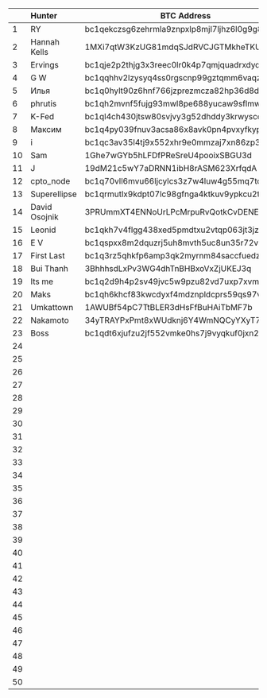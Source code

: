 |   |  Hunter           | BTC Address    | Date           |
|---|:------------------|----------------|----------------|
| 1 | RY | bc1qekczsg6zehrmla9znpxlp8mjl7ljhz6l0g9g8m | 16.09.2022 |
| 2 | Hannah Kells | 1MXi7qtW3KzUG81mdqSJdRVCJGTMkheTKU | 16.09.2022 |
| 3 | Ervings | bc1qje2p2thjg3x3reec0lr0k4p7qmjquadrxdydrw | 16.09.2022 |
| 4 | G W | bc1qqhhv2lzysyq4ss0rgscnp99gztqmm6vaqz84e2 | 17.09.2022 |
| 5 | Илья | bc1q0hylt90z6hnf766jzprezmcza82hp36d8dzexn | 17.09.2022 |
| 6 | phrutis | bc1qh2mvnf5fujg93mwl8pe688yucaw9sflmwsukz9 | 17.09.2022 |
| 7 | K-Fed | bc1ql4ch430jtsw80svjvy3g52dhddy3krwyscd94d | 18.09.2022 |
| 8 | Максим | bc1q4py039fnuv3acsa86x8avk0pn4pvxyfkypqyj4 | 18.09.2022 |
| 9 | i | bc1qc3av35l4tj9x552xhr9e0mmzaj7xn86zp37rv0 | 18.09.2022 |
| 10 | Sam | 1Ghe7wGYb5hLFDfPReSreU4pooixSBGU3d | 18.09.2022 |
| 11 | J | 19dM21c5wY7aDRNN1ibH8rASM623XrfqdA | 19.09.2022 |
| 12 | cpto_node | bc1q70vll6mvu66ljcylcs3z7w4luw4g55mq7tqvv3 | 20.09.2022 |
| 13 | Superellipse | bc1qrmutlx9kdpt07lc98gfnga4ktkuv9ypkcu2t85 | 20.09.2022 |
| 14 | David Osojnik| 3PRUmmXT4ENNoUrLPcMrpuRvQotkCvDENE | 20.09.2022 |
| 15 | Leonid | bc1qkh7v4flgg438xed5pmdtxu2vtqp063jt3jzd2x | 20.09.2022 |
| 16 | E V | bc1qspxx8m2dquzrj5uh8mvth5uc8un35r72va0zzh | 21.09.2022 |
| 17 | First Last | bc1q3rz5qhkfp6amp3qk2myrnm84saccfuedz74sja | 21.09.2022 |
| 18 | Bui Thanh | 3BhhhsdLxPv3WG4dhTnBHBxoVxZjUKEJ3q | 21.09.2022 |
| 19 | Its me | bc1q2d9h4p2sv49jvc5w9pzu82vd7uxp7xvm6aur0p | 21.09.2022 |
| 20 | Maks | bc1qh6khcf83kwcdyxf4mdznpldcprs59qs97v6tr5 | 21.09.2022 |
| 21 | Umkattown | 1AWUBf54pC7TtBLER3dHsFfBuHAiTbMF7b | 22.09.2022 |
| 22 | Nakamoto | 34yTRAYPxPmt8xWUdknj6Y4WmNQCyYXyT7 | 22.09.2022 |
| 23 | Boss | bc1qdt6xjufzu2jf552vmke0hs7j9vyqkuf0jxn2dm | 22.09.2022 |
| 24 |  |  | 00.00.2022 |
| 25 |  |  | 00.00.2022 |
| 26 |  |  | 00.00.2022 |
| 27 |  |  | 00.00.2022 |
| 28 |  |  | 00.00.2022 |
| 29 |  |  | 00.00.2022 |
| 30 |  |  | 00.00.2022 |
| 31 |  |  | 00.00.2022 |
| 32 |  |  | 00.00.2022 |
| 33 |  |  | 00.00.2022 |
| 34 |  |  | 00.00.2022 |
| 35 |  |  | 00.00.2022 |
| 36 |  |  | 00.00.2022 |
| 37 |  |  | 00.00.2022 |
| 38 |  |  | 00.00.2022 |
| 39 |  |  | 00.00.2022 |
| 40 |  |  | 00.00.2022 |
| 41 |  |  | 00.00.2022 |
| 42 |  |  | 00.00.2022 |
| 43 |  |  | 00.00.2022 |
| 44 |  |  | 00.00.2022 |
| 45 |  |  | 00.00.2022 |
| 46 |  |  | 00.00.2022 |
| 47 |  |  | 00.00.2022 |
| 48 |  |  | 00.00.2022 |
| 49 |  |  | 00.00.2022 |
| 50 |  |  | 00.00.2022 |


